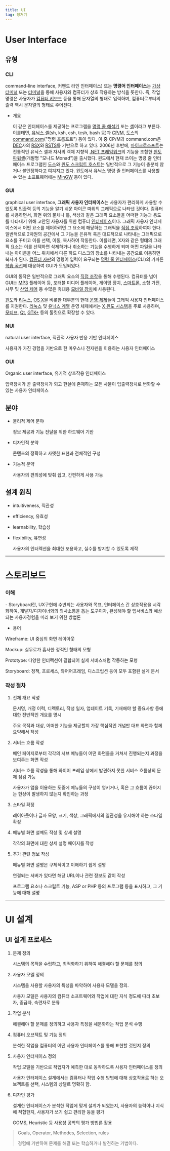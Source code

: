```yaml
---
title: UI
tag: 정처기
---
```


# User Interface

## 유형

### CLI

command-line interface, 커맨드 라인 인터페이스) 또는 **명령어 인터페이스**는 [가상 터미널](https://ko.wikipedia.org/wiki/단말_에뮬레이터) 또는 [터미널](https://ko.wikipedia.org/wiki/텍스트_터미널)을 통해 사용자와 컴퓨터가 상호 작용하는 방식을 뜻한다. 즉, 작업 명령은 사용자가 [컴퓨터 키보드](https://ko.wikipedia.org/wiki/컴퓨터_키보드) 등을 통해 문자열의 형태로 입력하며, 컴퓨터로부터의 출력 역시 문자열의 형태로 주어진다.

+ 개요

  이 같은 인터페이스를 제공하는 프로그램을 [명령 줄 해석기](https://ko.wikipedia.org/wiki/명령_줄_해석기) 또는 [셸](https://ko.wikipedia.org/wiki/셸)이라고 부른다. 이를테면, [유닉스 셸](https://ko.wikipedia.org/wiki/유닉스_셸)(sh, ksh, csh, tcsh, bash 등)과 [CP/M](https://ko.wikipedia.org/wiki/CP/M), [도스](https://ko.wikipedia.org/wiki/도스)의 [command.com](https://ko.wikipedia.org/wiki/Command.com)("명령 프롬프트") 등이 있다. 이 중 CP/M과 command.com은 [DEC](https://ko.wikipedia.org/w/index.php?title=디지털_이큅먼트_주식회사&action=edit&redlink=1)사의 [RSX](https://ko.wikipedia.org/w/index.php?title=RSX-11&action=edit&redlink=1)와 [RSTS](https://ko.wikipedia.org/w/index.php?title=RSTS&action=edit&redlink=1)를 기반으로 하고 있다. 2006년 후반에, [마이크로소프트](https://ko.wikipedia.org/wiki/마이크로소프트)는 전통적인 유닉스 셸과 자사의 객체 지향적 [.NET 프레임워크](https://ko.wikipedia.org/wiki/.NET_프레임워크)의 기능을 조합한 [윈도 파워셸](https://ko.wikipedia.org/wiki/윈도_파워셸)(개발명 "모나드 Monad")을 출시했다. 윈도에서 현재 쓰이는 명령 줄 인터페이스 프로그램인 [도스](https://ko.wikipedia.org/wiki/도스)와 [윈도 스크립트 호스트](https://ko.wikipedia.org/wiki/윈도_스크립트_호스트)는 일반적으로 그 기능이 충분치 않거나 불안정하다고 여겨지고 있다. 윈도에서 유닉스 명령 줄 인터페이스를 사용할 수 있는 소프트웨어에는 [MinGW](https://ko.wikipedia.org/wiki/MinGW) 등이 있다.



### GUI

graphical user interface, **그래픽 사용자 인터페이스**는 사용자가 편리하게 사용할 수 있도록 입출력 등의 기능을 알기 쉬운 아이콘 따위의 그래픽으로 나타낸 것이다. 컴퓨터를 사용하면서, 화면 위의 물체나 틀, 색상과 같은 그래픽 요소들을 어떠한 기능과 용도를 나타내기 위해 고안된 사용자를 위한 컴퓨터 [인터페이스](https://ko.wikipedia.org/wiki/사용자_인터페이스)이다. 그래픽 사용자 인터페이스에서 어떤 요소를 제어하려면 그 요소에 해당하는 그래픽을 [직접 조작](https://ko.wikipedia.org/w/index.php?title=직접_조작_인터페이스&action=edit&redlink=1)하여야 한다. 일반적으로 2차원의 공간에서 그 기능을 은유적 혹은 대표적으로 나타내는 그래픽으로 요소를 꾸미고 이를 선택, 이동, 복사하여 작동한다. 이를테면, X자와 같은 형태의 그래픽 요소는 이를 선택하면 삭제하거나 취소하는 기능을 수행하게 되며 어떤 파일을 나타내는 아이콘을 어느 위치에서 다른 하드 디스크의 장소를 나타내는 공간으로 이동하면 복사가 된다. [컴퓨터 자판](https://ko.wikipedia.org/wiki/컴퓨터_자판)의 명령어 입력이 요구되는 [명령 줄 인터페이스](https://ko.wikipedia.org/wiki/명령_줄_인터페이스)(CLI)의 가파른 [학습 곡선](https://ko.wikipedia.org/wiki/학습_곡선)에 대응하여 GUI가 도입되었다.

GUI의 동작은 일반적으로 그래픽 요소의 [직접 조작](https://ko.wikipedia.org/w/index.php?title=직접_조작_인터페이스&action=edit&redlink=1)을 통해 수행된다. 컴퓨터를 넘어 GUI는 [MP3](https://ko.wikipedia.org/wiki/MP3) 플레이어 등, 포터블 미디어 플레이어, 게이밍 장치, [스마트폰](https://ko.wikipedia.org/wiki/스마트폰), 소형 가전, 사무 및 [산업 제어](https://ko.wikipedia.org/wiki/분산_제어_시스템) 등 수많은 휴대용 [모바일 장치](https://ko.wikipedia.org/wiki/모바일_장치)에 사용된다.

[윈도](https://ko.wikipedia.org/wiki/마이크로소프트_윈도)와 [리눅스](https://ko.wikipedia.org/wiki/리눅스), [OS X](https://ko.wikipedia.org/wiki/OS_X)을 비롯한 대부분의 현대 [운영 체제](https://ko.wikipedia.org/wiki/운영_체제)들이 그래픽 사용자 인터페이스를 지원한다. [리눅스](https://ko.wikipedia.org/wiki/리눅스) 및 [유닉스 계열](https://ko.wikipedia.org/wiki/유닉스_계열) 운영 체제에서는 [X 윈도 시스템](https://ko.wikipedia.org/wiki/X_윈도_시스템)을 주로 사용하며, [모티프](https://ko.wikipedia.org/wiki/모티프_(위젯_툴킷)), [Qt](https://ko.wikipedia.org/wiki/Qt_(프레임워크)), [GTK+](https://ko.wikipedia.org/wiki/김프_툴킷) 등의 툴킷으로 확장할 수 있다.



### NUI

natural user interface, 직관적 사용자 반응 기반 인터페이스

사용자가 가진 경험을 기반으로 한 마우스나 전자펜을 이용하는 사용자 인터페이스



### OUI

Organic user interface, 유기적 상호작용 인터페이스

입력장치가 곧 출력장치가 되고 현실에 존재하는 모든 사물이 입출력장치로 변화할 수 있는 사용자 인터페이스



## 분야

+ 물리적 제어 분야

  정보 제공과 기능 전달을 위한 하드웨어 기반

+ 디자인적 분약

  콘텐츠의 정확하고 사엣한 표현과 전체적인 구성

+ 기능적 분약

  사용자의 편의성에 맞춰 쉽고, 간편하게 사용 가능



## 설계 원칙

+ intuitiveness, 직관성

+ efficiency, 유효성

+ learnability, 학습성

+ flexibility, 유연성

  사용자의 인터렉션을 최대한 포용하고, 실수를 방지할 수 있도록 제작

---

# 스토리보드

### 이해

 \- Storyboard란, UX구현에 수반되는 사용자와 목표, 인터페이스 간 상호작용을 시각화하여, 개발자/디자이너와의 의사소통을 돕는 도구이자, 완성해야 할 앱서비스와 예상되는 사용자경험을 미리 보기 위한 방법론 

+ 용어

Wireframe: UI 중심의 화면 레이아웃

Mockup: 실무로가 흡사한 정적인 형태의 모형

Prototype: 다양한 인터랙션이 결합되어 실제 서비스처럼 작동하는 모형

Storyboard: 정책, 프로세스, 와어어프레임, 디스크립션 등이 모두 포함된 설계 문서



### 작성 절차

1. 전체 개요 작성

   문서명, 개정 이력, 디렉토리, 작성 일자, 업데이트 기록, 기재해야 할 중요사항 등에 대한 전반적인 개요를 명시

   주요 목적과 대상, 어떠한 기능을 제공할지 가장 핵심적인 개념만 대표 화면과 함께 요약해서 작성

2. 서비스 흐름 작성

   메인 페이지로부터 각각의 서브 메뉴들이 어떤 화면들을 거쳐서 진행되는지 과정을 보여주는 화면 작성

   서비스 흐름 작성을 통해 와이어 프레임 상에서 발견하지 못한 서비스 흐름상의 문제 점검 가능

   사용자가 앱을 이용하는 도중에 메뉴들의 구성이 엉키거나, 혹은 그 흐름이 끊어지는 현상이 발생하지 않는지 확인하는 과정

3. 스타일 확정

   레이아웃이나 글자 모양, 크기, 색상, 그래픽에서의 일관성을 유지해야 하는 스타일 확정

4. 메뉴별 화면 설꼐도 작성 및 상세 설명

   각각의 화면에 대한 상세 설명 페이지를 작성

5. 추가 관련 정보 작성

   메뉴별 화면 설명은 구체적이고 이해하기 쉽게 설명

   연결되는 서버가 있다면 해당 URL이나 관련 정보도 같이 작성

   프로그램 요소나 스크립트 기능, ASP or PHP 등의 프로그램 등을 표시하고, 그 기능에 대해 설명

---

# UI 설계

## UI 설계 프로세스

1. 문제 정의

   시스템의 목적을 수립하고, 최적화하기 위하여 해결해야 할 문제를 정의

2. 사용자 모델 정의

   시스템을 사용할 사용자의 특성을 파악하여 사용자 모델을 정의.

   사용자 모델은 사용자의 컴퓨터 소프트웨어와 작업에 대한 지식 정도에 따라 초보자, 중급자, 숙련자로 분류

3. 작업 분석

   해결해야 할 문제를 정의하고 사용자 특징을 세분화하는 작업 분석 수행

4. 컴퓨터 오브젝트 및 기능 정의

   분석한 작업을 컴퓨터의 어떤 사용자 인터페이스를 통해 표현할 것인지 정의

5. 사용자 인터페이스 정의

   작업 모델을 기반으로 작업자가 예측한 대로 동작하도록 사용자 인터페이스를 정의

   사용자 인터페이스 설계에서는 컴퓨터나 작업 수행 방법에 대해 상호작용르 하는 오브젝트를 선택, 시스템의 상탤르 명확히 함.

6. 디자인 평가

   설계한 인터페이스가 분석한 작업에 맞게 설계가 되었는지, 사용자의 능력이나 지식에 적합한지, 사용자가 쓰기 쉽고 편리한 등을 평가

   GOMS, Heuristic 등 사용성 공학의 평가 방법론 활용

> Goals, Operator, Methodes, Selection, rules
>
> 경험에 기반하여 문제를 해결 또는 학습하거나 발견하는 기법이다.





